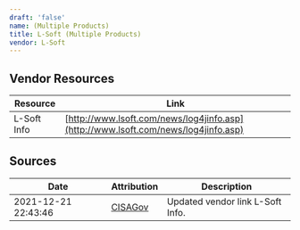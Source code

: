 ```yaml
---
draft: 'false'
name: (Multiple Products)
title: L-Soft (Multiple Products)
vendor: L-Soft
---
```


## Vendor Resources
| Resource | Link |
| --- | --- |
| L-Soft Info | [http://www.lsoft.com/news/log4jinfo.asp](http://www.lsoft.com/news/log4jinfo.asp) |



## Sources
| Date | Attribution | Description |
| --- | --- | --- |
| 2021-12-21 22:43:46 | [CISAGov](https://raw.githubusercontent.com/cisagov/log4j-affected-db/develop/README.md) | Updated vendor link L-Soft Info.  |
